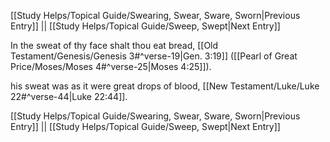 [[Study Helps/Topical Guide/Swearing, Swear, Sware, Sworn|Previous Entry]]  ||  [[Study Helps/Topical Guide/Sweep, Swept|Next Entry]]

 In the sweat of thy face shalt thou eat bread, [[Old Testament/Genesis/Genesis 3#^verse-19|Gen. 3:19]] ([[Pearl of Great Price/Moses/Moses 4#^verse-25|Moses 4:25]]).

 his sweat was as it were great drops of blood, [[New Testament/Luke/Luke 22#^verse-44|Luke 22:44]].

[[Study Helps/Topical Guide/Swearing, Swear, Sware, Sworn|Previous Entry]]  ||  [[Study Helps/Topical Guide/Sweep, Swept|Next Entry]]